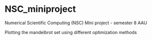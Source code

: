 # NSC_miniproject
Numerical Scientific Computing (NSC) Mini project - semester 8 AAU 

Plotting the mandelbrot set using different optimization methods  
